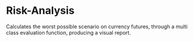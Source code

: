 # Risk-Analysis
Calculates the worst possible scenario on currency futures, through a multi class evaluation function, producing a visual report. 

